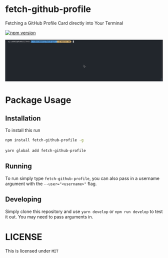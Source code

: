 # fetch-github-profile

Fetching a GitHub Profile Card directly into Your Terminal

[![npm version](https://badge.fury.io/js/fetch-github-profile.svg)](https://github.com/lorderikir/fetch-github-profile)

![](./images/example.gif)

# Package Usage

## Installation

To install this run

```bash
npm install fetch-github-profile -g

yarn global add fetch-github-profile
```

## Running

To run simply type `fetch-github-profile`, you can also pass in a username argument with the `--user="<username>"` flag.

## Developing

Simply clone this repository and use `yarn develop` or `npm run develop` to test it out. You may need to pass arguments in.

# LICENSE

This is licensed under `MIT`
